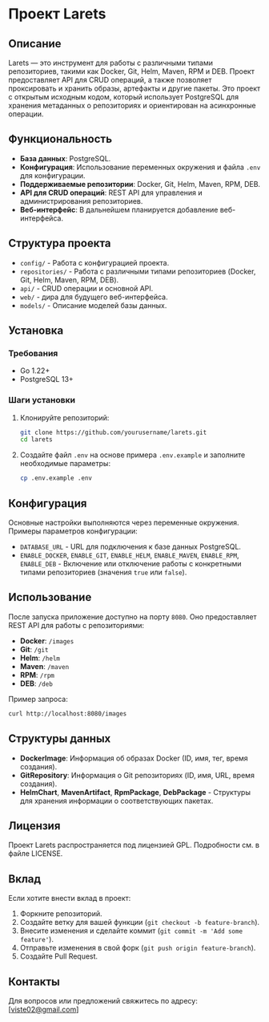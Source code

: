# Проект Larets

## Описание

Larets — это инструмент для работы с различными типами репозиториев, такими как Docker, Git, Helm, Maven, RPM и DEB.
Проект предоставляет API для CRUD операций, а также позволяет проксировать и хранить образы, артефакты и другие пакеты.
Это проект с открытым исходным кодом, который использует PostgreSQL для хранения метаданных о репозиториях и
ориентирован на асинхронные операции.

## Функциональность

- **База данных**: PostgreSQL.
- **Конфигурация**: Использование переменных окружения и файла `.env` для конфигурации.
- **Поддерживаемые репозитории**: Docker, Git, Helm, Maven, RPM, DEB.
- **API для CRUD операций**: REST API для управления и администрирования репозиториев.
- **Веб-интерфейс**: В дальнейшем планируется добавление веб-интерфейса.

## Структура проекта

- `config/` - Работа с конфигурацией проекта.
- `repositories/` - Работа с различными типами репозиториев (Docker, Git, Helm, Maven, RPM, DEB).
- `api/` - CRUD операции и основной API.
- `web/` - дира для будущего веб-интерфейса.
- `models/` - Описание моделей базы данных.

## Установка

### Требования

- Go 1.22+
- PostgreSQL 13+

### Шаги установки

1. Клонируйте репозиторий:
   ```sh
   git clone https://github.com/yourusername/larets.git
   cd larets
   ```

2. Создайте файл `.env` на основе примера `.env.example` и заполните необходимые параметры:
   ```sh
   cp .env.example .env
   ```

## Конфигурация

Основные настройки выполняются через переменные окружения. Примеры параметров конфигурации:

- `DATABASE_URL` - URL для подключения к базе данных PostgreSQL.
- `ENABLE_DOCKER`, `ENABLE_GIT`, `ENABLE_HELM`, `ENABLE_MAVEN`, `ENABLE_RPM`, `ENABLE_DEB` - Включение или отключение
  работы с конкретными типами репозиториев (значения `true` или `false`).

## Использование

После запуска приложение доступно на порту `8080`. Оно предоставляет REST API для работы с репозиториями:

- **Docker**: `/images`
- **Git**: `/git`
- **Helm**: `/helm`
- **Maven**: `/maven`
- **RPM**: `/rpm`
- **DEB**: `/deb`

Пример запроса:

```sh
curl http://localhost:8080/images
```

## Структуры данных

- **DockerImage**: Информация об образах Docker (ID, имя, тег, время создания).
- **GitRepository**: Информация о Git репозиториях (ID, имя, URL, время создания).
- **HelmChart**, **MavenArtifact**, **RpmPackage**, **DebPackage** - Структуры для хранения информации о соответствующих
  пакетах.

## Лицензия

Проект Larets распространяется под лицензией GPL. Подробности см. в файле LICENSE.

## Вклад

Если хотите внести вклад в проект:

1. Форкните репозиторий.
2. Создайте ветку для вашей функции (`git checkout -b feature-branch`).
3. Внесите изменения и сделайте коммит (`git commit -m 'Add some feature'`).
4. Отправьте изменения в свой форк (`git push origin feature-branch`).
5. Создайте Pull Request.

## Контакты

Для вопросов или предложений свяжитесь по адресу: [viste02@gmail.com]

